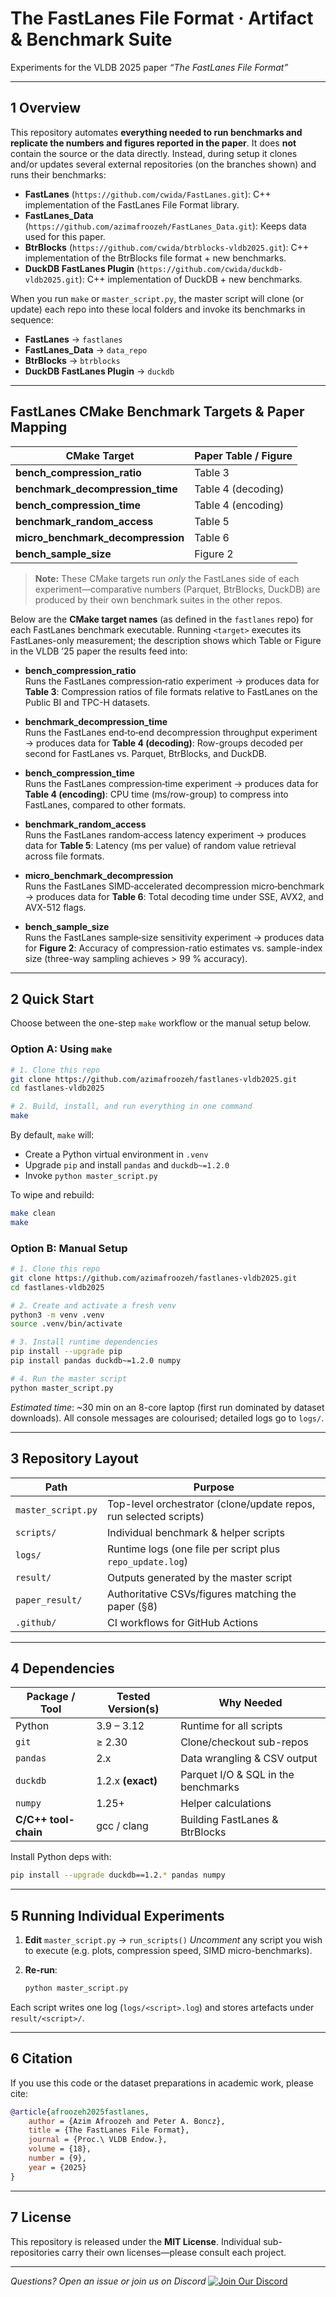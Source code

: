 # **The FastLanes File Format · Artifact & Benchmark Suite**

Experiments for the VLDB 2025 paper *“The FastLanes File Format”*

---

## 1 Overview

This repository automates **everything needed to run benchmarks and replicate the numbers and figures reported in the
paper**. It does **not** contain the source or the data directly. Instead, during setup it clones and/or updates several
external repositories (on the branches shown) and runs their benchmarks:

* **FastLanes** (`https://github.com/cwida/FastLanes.git`): C++ implementation of the FastLanes File Format library.
* **FastLanes\_Data** (`https://github.com/azimafroozeh/FastLanes_Data.git`): Keeps data used for this paper.
* **BtrBlocks** (`https://github.com/cwida/btrblocks-vldb2025.git`): C++ implementation of the BtrBlocks file format +
  new benchmarks.
* **DuckDB FastLanes Plugin** (`https://github.com/cwida/duckdb-vldb2025.git`): C++ implementation of DuckDB + new
  benchmarks.

When you run `make` or `master_script.py`, the master script will clone (or update) each repo into these local folders
and invoke its benchmarks in sequence:

* **FastLanes** → `fastlanes`
* **FastLanes\_Data** → `data_repo`
* **BtrBlocks** → `btrblocks`
* **DuckDB FastLanes Plugin** → `duckdb`

---

## FastLanes CMake Benchmark Targets & Paper Mapping
| CMake Target                     | Paper Table / Figure      |
|----------------------------------|---------------------------|
| **bench_compression_ratio**      | Table 3                   |
| **benchmark_decompression_time** | Table 4 (decoding)        |
| **bench_compression_time**       | Table 4 (encoding)        |
| **benchmark_random_access**      | Table 5                   |
| **micro_benchmark_decompression**| Table 6                   |
| **bench_sample_size**            | Figure 2                  |


> **Note:** These CMake targets run *only* the FastLanes side of each experiment—comparative numbers (Parquet, BtrBlocks, DuckDB) are produced by their own benchmark suites in the other repos.

Below are the **CMake target names** (as defined in the `fastlanes` repo) for each FastLanes benchmark executable. Running `<target>` executes its FastLanes-only measurement; the description shows which Table or Figure in the VLDB ’25 paper the results feed into:

- **bench_compression_ratio**  
  Runs the FastLanes compression‐ratio experiment → produces data for **Table 3**: Compression ratios of file formats relative to FastLanes on the Public BI and TPC-H datasets.

- **benchmark_decompression_time**  
  Runs the FastLanes end‐to‐end decompression throughput experiment → produces data for **Table 4 (decoding)**: Row-groups decoded per second for FastLanes vs. Parquet, BtrBlocks, and DuckDB.

- **bench_compression_time**  
  Runs the FastLanes compression‐time experiment → produces data for **Table 4 (encoding)**: CPU time (ms/row-group) to compress into FastLanes, compared to other formats.

- **benchmark_random_access**  
  Runs the FastLanes random‐access latency experiment → produces data for **Table 5**: Latency (ms per value) of random value retrieval across file formats.

- **micro_benchmark_decompression**  
  Runs the FastLanes SIMD‐accelerated decompression micro‐benchmark → produces data for **Table 6**: Total decoding time under SSE, AVX2, and AVX-512 flags.

- **bench_sample_size**  
  Runs the FastLanes sample‐size sensitivity experiment → produces data for **Figure 2**: Accuracy of compression-ratio estimates vs. sample-index size (three-way sampling achieves > 99 % accuracy).

---

## 2 Quick Start

Choose between the one-step `make` workflow or the manual setup below.

### Option A: Using `make`

```bash
# 1. Clone this repo
git clone https://github.com/azimafroozeh/fastlanes-vldb2025.git
cd fastlanes-vldb2025

# 2. Build, install, and run everything in one command
make
```

By default, `make` will:

* Create a Python virtual environment in `.venv`
* Upgrade `pip` and install `pandas` and `duckdb~=1.2.0`
* Invoke `python master_script.py`

To wipe and rebuild:

```bash
make clean
make
```

### Option B: Manual Setup

```bash
# 1. Clone this repo
git clone https://github.com/azimafroozeh/fastlanes-vldb2025.git
cd fastlanes-vldb2025

# 2. Create and activate a fresh venv
python3 -m venv .venv
source .venv/bin/activate

# 3. Install runtime dependencies
pip install --upgrade pip
pip install pandas duckdb~=1.2.0 numpy

# 4. Run the master script
python master_script.py
```

*Estimated time*: \~30 min on an 8-core laptop (first run dominated by dataset downloads). All console messages are
colourised; detailed logs go to `logs/`.

---

## 3 Repository Layout

| Path               | Purpose                                                           |
|--------------------|-------------------------------------------------------------------|
| `master_script.py` | Top-level orchestrator (clone/update repos, run selected scripts) |
| `scripts/`         | Individual benchmark & helper scripts                             |
| `logs/`            | Runtime logs (one file per script plus `repo_update.log`)         |
| `result/`          | Outputs generated by the master script                            |
| `paper_result/`    | Authoritative CSVs/figures matching the paper (§8)                |
| `.github/`         | CI workflows for GitHub Actions                                   |

---

## 4 Dependencies

| Package / Tool       | Tested Version(s) | Why Needed                          |
|----------------------|-------------------|-------------------------------------|
| Python               | 3.9 – 3.12        | Runtime for all scripts             |
| `git`                | ≥ 2.30            | Clone/checkout sub-repos            |
| `pandas`             | 2.x               | Data wrangling & CSV output         |
| `duckdb`             | 1.2.x **(exact)** | Parquet I/O & SQL in the benchmarks |
| `numpy`              | 1.25+             | Helper calculations                 |
| **C/C++ tool-chain** | gcc / clang       | Building FastLanes & BtrBlocks      |

Install Python deps with:

```bash
pip install --upgrade duckdb==1.2.* pandas numpy
```

---

## 5 Running Individual Experiments

1. **Edit** `master_script.py` → `run_scripts()`
   *Uncomment* any script you wish to execute (e.g. plots, compression speed, SIMD micro-benchmarks).
2. **Re-run**:

   ```bash
   python master_script.py
   ```

Each script writes one log (`logs/<script>.log`) and stores artefacts under `result/<script>/`.

---

## 6 Citation

If you use this code or the dataset preparations in academic work, please cite:

```bibtex
@article{afroozeh2025fastlanes,
    author = {Azim Afroozeh and Peter A. Boncz},
    title = {The FastLanes File Format},
    journal = {Proc.\ VLDB Endow.},
    volume = {18},
    number = {9},
    year = {2025}
}
```

---

## 7 License

This repository is released under the **MIT License**. Individual sub-repositories carry their own licenses—please
consult each project.

---

*Questions? Open an issue or join us on Discord*
[![Join Our Discord](https://img.shields.io/discord/1282716959099588651?label=Join%20Our%20Discord\&logo=discord\&color=7289da)](https://discord.gg/SpTHkCQ7uh)
